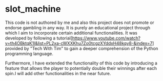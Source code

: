 # slot_machine
This code is not authored by me and also this project does not promote or endorse gambling in any way. It is purely an educational project through which I aim to incorporate certain additional functionalities. It was developed by following a tutorial[https://www.youtube.com/watch?v=th4OBktqK1I&list=PL2xa-cWXXKhu7Zo0tcgzXYddxH48kqy8-&index=7] provided by "Tech With Tim" to gain a deeper comprehension of the Python programming language.

Furthermore, I have extended the functionality of this code by introducing a feature that allows the player to potentially double their winnings after each spin.I will add other functionalities in the near future.

